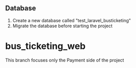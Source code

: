 ## Database

1. Create a new database called "test_laravel_busticketing"
2. Migrate the database before starting the project
# bus_ticketing_web
This branch focuses only the Payment side of the project
